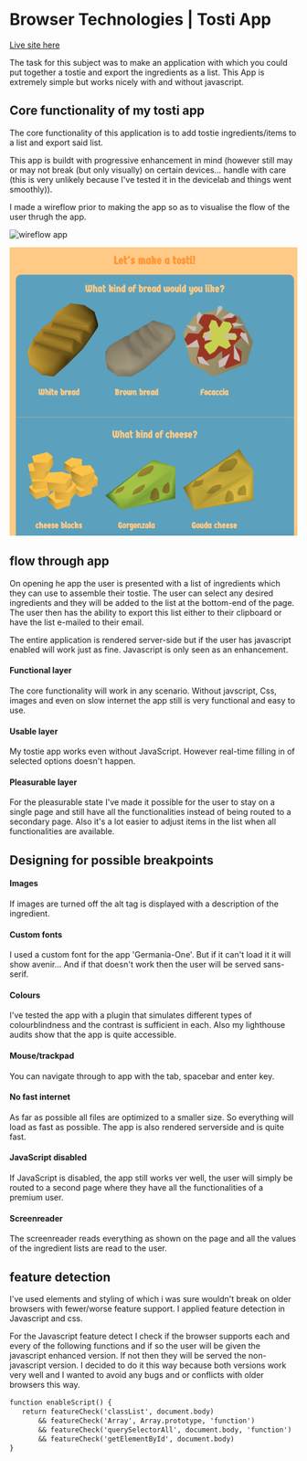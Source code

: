 # Browser Technologies | Tosti App

[Live site here](https://browser-t.herokuapp.com/)

The task for this subject was to make an application with which you could put together a tostie and export the ingredients as a list. This App is extremely simple but works nicely with and without javascript.

## Core functionality of my tosti app

The core functionality of this application is to add tostie ingredients/items to a list and export said list.

This app is buildt with progressive enhancement in mind (however still may or may not break (but only visually) on certain devices... handle with care (this is very unlikely because I've tested it in the devicelab and things went smoothly)).

I made a wireflow prior to making the app so as to visualise the flow of the user thrugh the app.  

![wireflow app](/app/src/img/schetsen1.png)  

![home screen](/app/src/img/screen1.png)  

## flow through app
On opening he app the user is presented with a list of ingredients which they can use to assemble their tostie. The user can select any desired ingredients and they will be added to the list at the bottom-end of the page. The user then has the ability to export this list either to their clipboard or have the list e-mailed to their email.

The entire application is rendered server-side but if the user has javascript enabled will work just as fine. Javascript is only seen as an enhancement.



#### Functional layer  
The core functionality will work in any scenario. Without javscript, Css, images and even on slow internet the app still is very functional and easy to use.

#### Usable layer  
My tostie app works even without JavaScript. However real-time filling in of selected options doesn't happen.  

#### Pleasurable layer  
For the pleasurable state I've made it possible for the user to stay on a single page and still have all the functionalities instead of being routed to a secondary page. Also it's a lot easier to adjust items in the list when all functionalities are available.

## Designing for possible breakpoints  

#### Images
If images are turned off the alt tag is displayed with a description of the ingredient.

#### Custom fonts
I used a custom font for the app 'Germania-One'. But if it can't load it it will show avenir... And if that doesn't work then the user will be served sans-serif.

#### Colours
I've tested the app with a plugin that simulates different types of colourblindness and the contrast is sufficient in each. Also my lighthouse audits show that the app is quite accessible.

#### Mouse/trackpad
You can navigate through to app with the tab, spacebar and enter key. 

#### No fast internet
As far as possible all files are optimized to a smaller size. So everything will load as fast as possible. The app is also rendered serverside and is quite fast.

#### JavaScript disabled
If JavaScript is disabled, the app still works ver well, the user will simply be routed to a second page where they have all the functionalities of a premium user. 

#### Screenreader
The screenreader reads everything as shown on the page and all the values of the ingredient lists are read to the user.



## feature detection

I've used elements and styling of which i was sure wouldn't break on older browsers with fewer/worse feature support.
I applied feature detection in Javascript and css.

For the Javascript feature detect I check if the browser supports each and every of the following functions and if so the user will be given the javascript enhanced version. If not then they will be served the non-javascript version. I decided to do it this way because both versions work very well and I wanted to avoid any bugs and or conflicts with older browsers this way.
```
function enableScript() {
   return featureCheck('classList', document.body)
       && featureCheck('Array', Array.prototype, 'function')
       && featureCheck('querySelectorAll', document.body, 'function')
       && featureCheck('getElementById', document.body)
}
```



